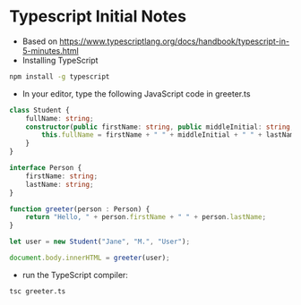 # Typescript Initial Notes

* Based on https://www.typescriptlang.org/docs/handbook/typescript-in-5-minutes.html
* Installing TypeScript
```bash
npm install -g typescript
```
* In your editor, type the following JavaScript code in greeter.ts
```ts
class Student {
    fullName: string;
    constructor(public firstName: string, public middleInitial: string, public lastName: string) {
        this.fullName = firstName + " " + middleInitial + " " + lastName;
    }
}

interface Person {
    firstName: string;
    lastName: string;
}

function greeter(person : Person) {
    return "Hello, " + person.firstName + " " + person.lastName;
}

let user = new Student("Jane", "M.", "User");

document.body.innerHTML = greeter(user);
```
* run the TypeScript compiler:
```bash
tsc greeter.ts
```